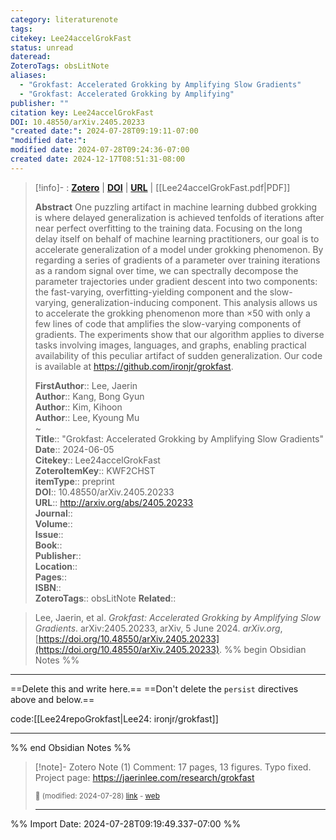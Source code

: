 ```yaml
---
category: literaturenote
tags: 
citekey: Lee24accelGrokFast
status: unread
dateread: 
ZoteroTags: obsLitNote
aliases:
  - "Grokfast: Accelerated Grokking by Amplifying Slow Gradients"
  - "Grokfast: Accelerated Grokking by Amplifying"
publisher: ""
citation key: Lee24accelGrokFast
DOI: 10.48550/arXiv.2405.20233
"created date:": 2024-07-28T09:19:11-07:00
"modified date:": 
modified date: 2024-07-28T09:24:36-07:00
created date: 2024-12-17T08:51:31-08:00
---
```


> [!info]- : [**Zotero**](zotero://select/library/items/KWF2CHST)  | [**DOI**](https://doi.org/10.48550/arXiv.2405.20233)  | [**URL**](http://arxiv.org/abs/2405.20233) | [[Lee24accelGrokFast.pdf|PDF]]
>
> 
> **Abstract**
> One puzzling artifact in machine learning dubbed grokking is where delayed generalization is achieved tenfolds of iterations after near perfect overfitting to the training data. Focusing on the long delay itself on behalf of machine learning practitioners, our goal is to accelerate generalization of a model under grokking phenomenon. By regarding a series of gradients of a parameter over training iterations as a random signal over time, we can spectrally decompose the parameter trajectories under gradient descent into two components: the fast-varying, overfitting-yielding component and the slow-varying, generalization-inducing component. This analysis allows us to accelerate the grokking phenomenon more than $\times 50$ with only a few lines of code that amplifies the slow-varying components of gradients. The experiments show that our algorithm applies to diverse tasks involving images, languages, and graphs, enabling practical availability of this peculiar artifact of sudden generalization. Our code is available at https://github.com/ironjr/grokfast.
> 
> 
> **FirstAuthor**:: Lee, Jaerin  
> **Author**:: Kang, Bong Gyun  
> **Author**:: Kim, Kihoon  
> **Author**:: Lee, Kyoung Mu  
~    
> **Title**:: "Grokfast: Accelerated Grokking by Amplifying Slow Gradients"  
> **Date**:: 2024-06-05  
> **Citekey**:: Lee24accelGrokFast  
> **ZoteroItemKey**:: KWF2CHST  
> **itemType**:: preprint  
> **DOI**:: 10.48550/arXiv.2405.20233  
> **URL**:: http://arxiv.org/abs/2405.20233  
> **Journal**::   
> **Volume**::   
> **Issue**::   
> **Book**::   
> **Publisher**::   
> **Location**::    
> **Pages**::   
> **ISBN**::   
> **ZoteroTags**:: obsLitNote
> **Related**:: 

> Lee, Jaerin, et al. _Grokfast: Accelerated Grokking by Amplifying Slow Gradients_. arXiv:2405.20233, arXiv, 5 June 2024. _arXiv.org_, [https://doi.org/10.48550/arXiv.2405.20233](https://doi.org/10.48550/arXiv.2405.20233).
%% begin Obsidian Notes %%
___
==Delete this and write here.==
==Don't delete the `persist` directives above and below.==

code:[[Lee24repoGrokfast|Lee24: ironjr/grokfast]] 

___
%% end Obsidian Notes %%

> [!note]- Zotero Note (1)
> Comment: 17 pages, 13 figures. Typo fixed. Project page: https://jaerinlee.com/research/grokfast
> 
> <small>📝️ (modified: 2024-07-28) [link](zotero://select/library/items/3YLWBV82) - [web](http://zotero.org/users/60638/items/3YLWBV82)</small>
>  
> ---




%% Import Date: 2024-07-28T09:19:49.337-07:00 %%
